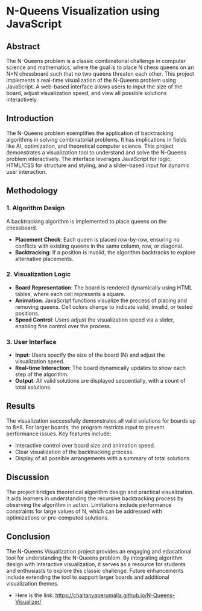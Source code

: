 # N-Queens Visualization using JavaScript

## **Abstract**  
The N-Queens problem is a classic combinatorial challenge in computer science and mathematics, where the goal is to place N chess queens on an N×N chessboard such that no two queens threaten each other. This project implements a real-time visualization of the N-Queens problem using JavaScript. A web-based interface allows users to input the size of the board, adjust visualization speed, and view all possible solutions interactively.  


## Introduction 
The N-Queens problem exemplifies the application of backtracking algorithms in solving combinatorial problems. It has implications in fields like AI, optimization, and theoretical computer science. This project demonstrates a visualization tool to understand and solve the N-Queens problem interactively. The interface leverages JavaScript for logic, HTML/CSS for structure and styling, and a slider-based input for dynamic user interaction.


## Methodology 

### 1. **Algorithm Design**  
A backtracking algorithm is implemented to place queens on the chessboard.  

- **Placement Check**: Each queen is placed row-by-row, ensuring no conflicts with existing queens in the same column, row, or diagonal.  
- **Backtracking**: If a position is invalid, the algorithm backtracks to explore alternative placements.  

### 2. **Visualization Logic**  
- **Board Representation**: The board is rendered dynamically using HTML tables, where each cell represents a square.  
- **Animation**: JavaScript functions visualize the process of placing and removing queens. Cell colors change to indicate valid, invalid, or tested positions.  
- **Speed Control**: Users adjust the visualization speed via a slider, enabling fine control over the process.  

### 3. **User Interface**  
- **Input**: Users specify the size of the board (N) and adjust the visualization speed.  
- **Real-time Interaction**: The board dynamically updates to show each step of the algorithm.  
- **Output**: All valid solutions are displayed sequentially, with a count of total solutions.  


## Results  
The visualization successfully demonstrates all valid solutions for boards up to 8×8. For larger boards, the program restricts input to prevent performance issues. Key features include:  
- Interactive control over board size and animation speed.  
- Clear visualization of the backtracking process.  
- Display of all possible arrangements with a summary of total solutions.  


## Discussion 
The project bridges theoretical algorithm design and practical visualization. It aids learners in understanding the recursive backtracking process by observing the algorithm in action. Limitations include performance constraints for large values of N, which can be addressed with optimizations or pre-computed solutions.  


## Conclusion  
The N-Queens Visualization project provides an engaging and educational tool for understanding the N-Queens problem. By integrating algorithm design with interactive visualization, it serves as a resource for students and enthusiasts to explore this classic challenge. Future enhancements include extending the tool to support larger boards and additional visualization themes.  


- Here is the link: https://chaitanyaperumalla.github.io/N-Queens-Visualizer/



